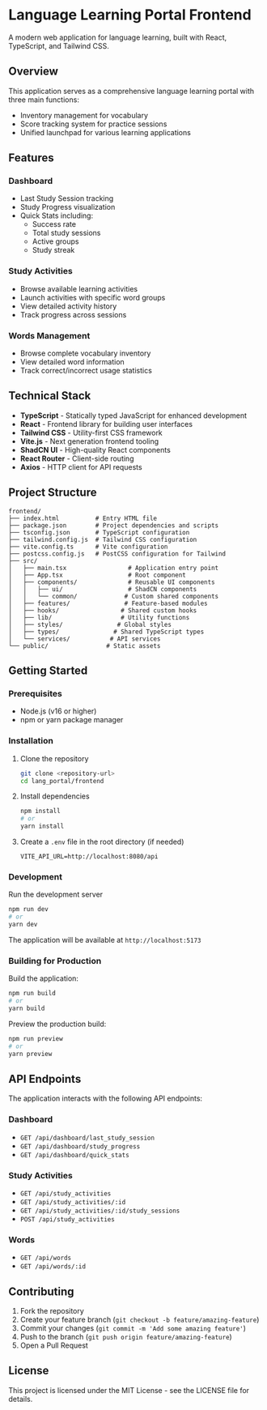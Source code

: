 # Language Learning Portal Frontend

A modern web application for language learning, built with React, TypeScript, and Tailwind CSS.

## Overview

This application serves as a comprehensive language learning portal with three main functions:
- Inventory management for vocabulary
- Score tracking system for practice sessions
- Unified launchpad for various learning applications

## Features

### Dashboard
- Last Study Session tracking
- Study Progress visualization
- Quick Stats including:
  - Success rate
  - Total study sessions
  - Active groups
  - Study streak

### Study Activities
- Browse available learning activities
- Launch activities with specific word groups
- View detailed activity history
- Track progress across sessions

### Words Management
- Browse complete vocabulary inventory
- View detailed word information
- Track correct/incorrect usage statistics

## Technical Stack

- **TypeScript** - Statically typed JavaScript for enhanced development
- **React** - Frontend library for building user interfaces
- **Tailwind CSS** - Utility-first CSS framework
- **Vite.js** - Next generation frontend tooling
- **ShadCN UI** - High-quality React components
- **React Router** - Client-side routing
- **Axios** - HTTP client for API requests

## Project Structure

```text
frontend/
├── index.html          # Entry HTML file
├── package.json        # Project dependencies and scripts
├── tsconfig.json       # TypeScript configuration
├── tailwind.config.js  # Tailwind CSS configuration
├── vite.config.ts      # Vite configuration
├── postcss.config.js   # PostCSS configuration for Tailwind
├── src/
│   ├── main.tsx                 # Application entry point
│   ├── App.tsx                  # Root component
│   ├── components/              # Reusable UI components
│   │   ├── ui/                  # ShadCN components
│   │   └── common/             # Custom shared components
│   ├── features/               # Feature-based modules
│   ├── hooks/                 # Shared custom hooks
│   ├── lib/                   # Utility functions
│   ├── styles/               # Global styles
│   ├── types/               # Shared TypeScript types
│   └── services/           # API services
└── public/                # Static assets
```

## Getting Started

### Prerequisites

- Node.js (v16 or higher)
- npm or yarn package manager

### Installation

1. Clone the repository

   ```bash
   git clone <repository-url>
   cd lang_portal/frontend
   ```

2. Install dependencies

   ```bash
   npm install
   # or
   yarn install
   ```

3. Create a `.env` file in the root directory (if needed)

   ```env
   VITE_API_URL=http://localhost:8080/api
   ```

### Development

Run the development server

```bash
npm run dev
# or
yarn dev
```

The application will be available at `http://localhost:5173`

### Building for Production

Build the application:
```bash
npm run build
# or
yarn build
```

Preview the production build:
```bash
npm run preview
# or
yarn preview
```

## API Endpoints

The application interacts with the following API endpoints:

### Dashboard
- `GET /api/dashboard/last_study_session`
- `GET /api/dashboard/study_progress`
- `GET /api/dashboard/quick_stats`

### Study Activities
- `GET /api/study_activities`
- `GET /api/study_activities/:id`
- `GET /api/study_activities/:id/study_sessions`
- `POST /api/study_activities`

### Words
- `GET /api/words`
- `GET /api/words/:id`

## Contributing

1. Fork the repository
2. Create your feature branch (`git checkout -b feature/amazing-feature`)
3. Commit your changes (`git commit -m 'Add some amazing feature'`)
4. Push to the branch (`git push origin feature/amazing-feature`)
5. Open a Pull Request

## License

This project is licensed under the MIT License - see the LICENSE file for details.
